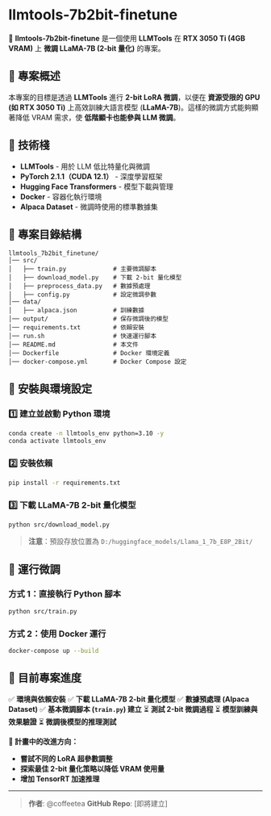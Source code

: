 # llmtools-7b2bit-finetune

🚀 **llmtools-7b2bit-finetune** 是一個使用 **LLMTools** 在 **RTX 3050 Ti (4GB VRAM)** 上 **微調 LLaMA-7B (2-bit 量化)** 的專案。

## 📌 專案概述
本專案的目標是透過 **LLMTools** 進行 **2-bit LoRA 微調**，以便在 **資源受限的 GPU (如 RTX 3050 Ti)** 上高效訓練大語言模型 (**LLaMA-7B**)。這樣的微調方式能夠顯著降低 VRAM 需求，使 **低階顯卡也能參與 LLM 微調**。

## 🔧 技術棧
- **LLMTools** - 用於 LLM 低比特量化與微調
- **PyTorch 2.1.1（CUDA 12.1）** - 深度學習框架
- **Hugging Face Transformers** - 模型下載與管理
- **Docker** - 容器化執行環境
- **Alpaca Dataset** - 微調時使用的標準數據集

## 📁 專案目錄結構
```
llmtools_7b2bit_finetune/
│── src/
│   ├── train.py             # 主要微調腳本
│   ├── download_model.py    # 下載 2-bit 量化模型
│   ├── preprocess_data.py   # 數據預處理
│   ├── config.py            # 設定微調參數
│── data/
│   ├── alpaca.json          # 訓練數據
│── output/                  # 保存微調後的模型
│── requirements.txt         # 依賴安裝
│── run.sh                   # 快速運行腳本
│── README.md                # 本文件
│── Dockerfile               # Docker 環境定義
│── docker-compose.yml       # Docker Compose 設定
```

## 🔨 安裝與環境設定
### 1️⃣ 建立並啟動 Python 環境
```bash
conda create -n llmtools_env python=3.10 -y
conda activate llmtools_env
```

### 2️⃣ 安裝依賴
```bash
pip install -r requirements.txt
```

### 3️⃣ 下載 LLaMA-7B 2-bit 量化模型
```bash
python src/download_model.py
```
> **注意**：預設存放位置為 `D:/huggingface_models/Llama_1_7b_E8P_2Bit/`

## 🚀 運行微調
### 方式 1：直接執行 Python 腳本
```bash
python src/train.py
```

### 方式 2：使用 Docker 運行
```bash
docker-compose up --build
```

## 📌 目前專案進度
✅ **環境與依賴安裝**
✅ **下載 LLaMA-7B 2-bit 量化模型**
✅ **數據預處理 (Alpaca Dataset)**
✅ **基本微調腳本 (`train.py`) 建立**
⏳ **測試 2-bit 微調過程**
⏳ **模型訓練與效果驗證**
⏳ **微調後模型的推理測試**

**📌 計畫中的改進方向：**
- **嘗試不同的 LoRA 超參數調整**
- **探索最佳 2-bit 量化策略以降低 VRAM 使用量**
- **增加 TensorRT 加速推理**

---

> **作者**: @coffeetea
> **GitHub Repo**: [即將建立]


